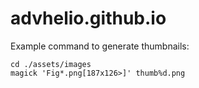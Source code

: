 # advhelio.github.io

Example command to generate thumbnails:
```
cd ./assets/images
magick 'Fig*.png[187x126>]' thumb%d.png
```
